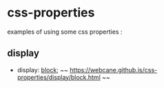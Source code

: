 css-properties
==============

examples of using some css properties :

## display
  * display: <a href="display/block.html">block</a>;
  ~~ https://webcane.github.is/css-properties/display/block.html ~~
